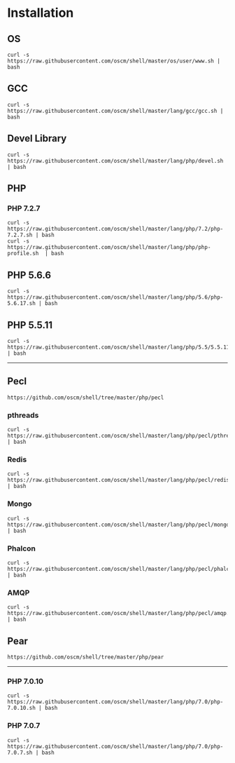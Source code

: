 Installation
============
OS
-----
	curl -s https://raw.githubusercontent.com/oscm/shell/master/os/user/www.sh | bash
	
GCC
-----
    curl -s https://raw.githubusercontent.com/oscm/shell/master/lang/gcc/gcc.sh | bash

Devel Library
-----
	curl -s https://raw.githubusercontent.com/oscm/shell/master/lang/php/devel.sh | bash

PHP 
-----
### PHP 7.2.7

	curl -s https://raw.githubusercontent.com/oscm/shell/master/lang/php/7.2/php-7.2.7.sh | bash
	curl -s https://raw.githubusercontent.com/oscm/shell/master/lang/php/php-profile.sh  | bash	
	
PHP 5.6.6
---------
    curl -s https://raw.githubusercontent.com/oscm/shell/master/lang/php/5.6/php-5.6.17.sh | bash

PHP 5.5.11
---------
    curl -s https://raw.githubusercontent.com/oscm/shell/master/lang/php/5.5/5.5.11.sh | bash	
    

- - - 
    
Pecl
----
	https://github.com/oscm/shell/tree/master/php/pecl
	
### pthreads
	curl -s https://raw.githubusercontent.com/oscm/shell/master/lang/php/pecl/pthreads.sh | bash
    
### Redis
    curl -s https://raw.githubusercontent.com/oscm/shell/master/lang/php/pecl/redis.sh | bash

### Mongo
    curl -s https://raw.githubusercontent.com/oscm/shell/master/lang/php/pecl/mongo.sh | bash

### Phalcon
    curl -s https://raw.githubusercontent.com/oscm/shell/master/lang/php/pecl/phalcon.sh | bash

### AMQP
	curl -s https://raw.githubusercontent.com/oscm/shell/master/lang/php/pecl/amqp.sh | bash
	
Pear
----
    https://github.com/oscm/shell/tree/master/php/pear

- - -
    
### PHP 7.0.10

	curl -s https://raw.githubusercontent.com/oscm/shell/master/lang/php/7.0/php-7.0.10.sh | bash
	
### PHP 7.0.7

	curl -s https://raw.githubusercontent.com/oscm/shell/master/lang/php/7.0/php-7.0.7.sh | bash